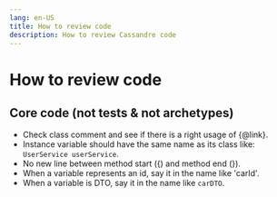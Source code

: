 ```yaml
---
lang: en-US
title: How to review code
description: How to review Cassandre code
---
```

# How to review code

## Core code (not tests & not archetypes)
* Check class comment and see if there is a right usage of {@link}.
* Instance variable should have the same name as its class like: `UserService userService`.
* No new line between method start ({) and method end (}).
* When a variable represents an id, say it in the name like 'carId'.
* When a variable is DTO, say it in the name like `carDTO`.